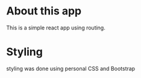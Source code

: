 # About this app
This is a simple react app using routing.
# Styling
styling was done using personal CSS and Bootstrap



